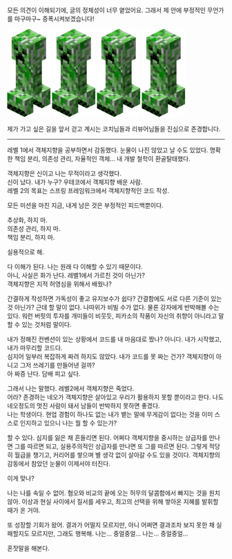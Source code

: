 모든 의견이 이해되기에, 글의 정체성이 너무 옅었어요.
그래서 제 안에 부정적인 무언가를 마구마구~ 증폭시켜보겠습니다!

<img src="크리퍼.png" width="100"  alt="크리퍼"/>
<img src="크리퍼.png" width="100"  alt="크리퍼"/>
<img src="크리퍼.png" width="100"  alt="크리퍼"/>
<img src="크리퍼.png" width="100"  alt="크리퍼"/>

제가 가고 싶은 길을 앞서 걷고 계시는 코치님들과 리뷰어님들을 진심으로 존경합니다.

---

레벨 1에서 객체지향을 공부하면서 감동했다. 눈물이 나진 않았고 날 수도 있었다.
명확한 책임 분리, 의존성 관리, 자율적인 객체... 내 개발 철학이 환골탈태했다.

객체지향은 신이고 나는 무적이라고 생각했다.  
신이 났다. 내가 누구? 우테코에서 객체지향 배운 사람.  
레벨 2의 목표는 스프링 프레임워크에서 객체지향적인 코드 작성.

모든 미션을 마친 지금, 내게 남은 것은 부정적인 피드백뿐이다.

추상화, 하지 마.  
의존성 관리, 하지 마.  
책임 분리, 하지 마.

실용적으로 해.

다 이해가 된다. 나는 원래 다 이해할 수 있기 때문이다.  
아니, 사실은 화가 난다. 레벨1에서 가르친 것이 아닌가?  
객체지향은 지적 허영심을 위해서 배웠나?

간결하게 작성하면 가독성이 좋고 유지보수가 쉽다? 간결함에도 서로 다른 기준이 있는 것 아닌가?
근데 할 말이 없다. 나따위가 비빌 수가 없다. 물론 강자에게 반박해볼 수는 있다. 워런 버핏의 투자를 개미들이 비웃듯, 피카소의 작품이 자신의 취향이 아니라고 말할 수 있는 것처럼 말이다.

내가 정해진 컨벤션이 있는 상황에서 코드를 내 마음대로 짰나? 아니다. 내가 시작했고, 내가 마무리할 코드다.  
심지어 일부러 복잡하게 짜려 하지도 않았다. 내가 코드를 못 짜는 건가? 객체지향이 아니고 그저 쓰레기를 만들어낸 걸까?  
아 짜증 난다. 담배 피고 싶다.

그래서 나는 말했다. 레벨2에서 객체지향은 죽었다.  
어라? 존경하는 네오가 객체지향은 살아있고 우리가 활용하지 못할 뿐이라고 한다.
나도 네오정도의 멋진 사람이 돼서 남들이 반박하지 못하면 좋겠다.   
나는 학생이다. 현업 경험이 하나도 없는 내가 뱉는 말에 무게감이 없다는 것을 이미 스스로 인지하고 있으니 나는 뭘 할 수 있는가?

할 수 있다. 심지를 잃은 채 흔들리면 된다. 어쩌다 객체지향을 중시하는 상급자를 만나면 그를 따르면 되고, 실용주의적인 상급자를 만나면 또 그를 따르면 된다. 그렇게 적당히 월급을 챙기고, 커리어를 쌓으며 별 생각
없이 살아갈 수도 있을 것이다. 객체지향의 감동에서 참았던 눈물이 이제서야 터진다.

이게 맞나?

나는 나를 속일 수 없어.
혐오와 비교의 끝에 오는 허무의 달콤함에서 빠지는 것을 원치 않아.
이상과 현실 사이에서 질서를 세우고, 최고의 선택을 위해 쌓아온 지혜를 발휘할 때가 온 거야.

또 성장할 기회가 왔어.
결과가 어떨지 모르지만, 아니 어쩌면 결과조차 보지 못한 채 실패할지도 모르지만,
그래도 행복해. 나는... 중얼중얼... 나는... 중얼중얼...

혼잣말을 해본다.
